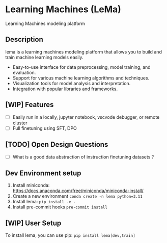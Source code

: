 # Learning Machines (LeMa)

Learning Machines modeling platform

## Description

lema is a learning machines modeling platform that allows you to build and train machine learning models easily.

- Easy-to-use interface for data preprocessing, model training, and evaluation.
- Support for various machine learning algorithms and techniques.
- Visualization tools for model analysis and interpretation.
- Integration with popular libraries and frameworks.

## [WIP] Features

- [ ] Easily run in a locally, jupyter notebook, vscvode debugger, or remote cluster
- [ ] Full finetuning using SFT, DPO

## [TODO] Open Design Questions
- [ ] What is a good data abstraction of instruction finetuning datasets ?

## Dev Environment setup

1. Install miniconda: https://docs.anaconda.com/free/miniconda/miniconda-install/
2. Create a new environment
   `conda create -n lema python=3.11`
3. Install lema:
   `pip install -e .`
4. Install pre-commit hooks
   `pre-commit install`

## [WIP] User Setup

To install lema, you can use pip:
`pip install lema[dev,train]`
